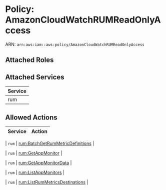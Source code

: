 # Policy: AmazonCloudWatchRUMReadOnlyAccess

ARN: `arn:aws:iam::aws:policy/AmazonCloudWatchRUMReadOnlyAccess`

## Attached Roles

## Attached Services

| Service |
|---------|
| rum |

## Allowed Actions

| Service | Action |
|:-------:|--------|

| `rum` | [rum:BatchGetRumMetricDefinitions](../actions.md#rum:batchgetrummetricdefinitions) |

| `rum` | [rum:GetAppMonitor](../actions.md#rum:getappmonitor) |

| `rum` | [rum:GetAppMonitorData](../actions.md#rum:getappmonitordata) |

| `rum` | [rum:ListAppMonitors](../actions.md#rum:listappmonitors) |

| `rum` | [rum:ListRumMetricsDestinations](../actions.md#rum:listrummetricsdestinations) |
